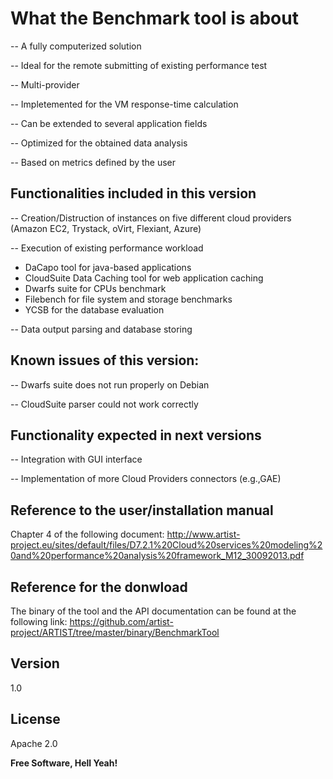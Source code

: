 What the Benchmark tool is about
==================


-- A fully computerized solution
 	
-- Ideal for the remote submitting of existing performance test
 
-- Multi-provider
	
-- Impletemented for the VM response-time calculation
 	
-- Can be extended to several application fields

-- Optimized for the obtained data analysis
 	
-- Based on metrics defined by the user


Functionalities included in this version
----

-- 	Creation/Distruction of instances on five different cloud providers (Amazon EC2, Trystack, oVirt, Flexiant, Azure)

-- Execution of existing performance workload
- DaCapo tool for java-based applications
- CloudSuite Data Caching tool for web application caching
- Dwarfs suite for CPUs benchmark
- Filebench for file system and storage benchmarks
- YCSB for the database evaluation
    
-- Data output parsing and database storing 


Known issues of this version:
----
-- Dwarfs suite does not run properly on Debian

-- CloudSuite parser could not work correctly



Functionality expected in next versions
----
-- Integration with GUI interface

-- Implementation of more Cloud Providers connectors (e.g.,GAE)

Reference to the user/installation manual
----
Chapter 4 of the following document: http://www.artist-project.eu/sites/default/files/D7.2.1%20Cloud%20services%20modeling%20and%20performance%20analysis%20framework_M12_30092013.pdf

Reference for the donwload
----
The binary of the tool and the API documentation can be found at the following link:
https://github.com/artist-project/ARTIST/tree/master/binary/BenchmarkTool

Version
----

1.0

License
----

Apache 2.0


**Free Software, Hell Yeah!**


